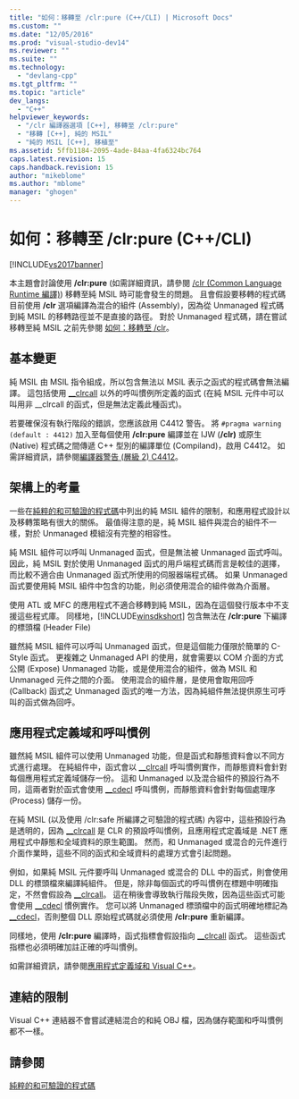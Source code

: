 ```yaml
---
title: "如何：移轉至 /clr:pure (C++/CLI) | Microsoft Docs"
ms.custom: ""
ms.date: "12/05/2016"
ms.prod: "visual-studio-dev14"
ms.reviewer: ""
ms.suite: ""
ms.technology: 
  - "devlang-cpp"
ms.tgt_pltfrm: ""
ms.topic: "article"
dev_langs: 
  - "C++"
helpviewer_keywords: 
  - "/clr 編譯器選項 [C++], 移轉至 /clr:pure"
  - "移轉 [C++], 純的 MSIL"
  - "純的 MSIL [C++], 移植至"
ms.assetid: 5ffb1184-2095-4ade-84aa-4fa6324bc764
caps.latest.revision: 15
caps.handback.revision: 15
author: "mikeblome"
ms.author: "mblome"
manager: "ghogen"
---
```

# 如何：移轉至 /clr:pure (C++/CLI)
[!INCLUDE[vs2017banner](../assembler/inline/includes/vs2017banner.md)]

本主題會討論使用 **\/clr:pure** \(如需詳細資訊，請參閱 [\/clr \(Common Language Runtime 編譯\)](../build/reference/clr-common-language-runtime-compilation.md)\) 移轉至純 MSIL 時可能會發生的問題。  且會假設要移轉的程式碼目前使用 **\/clr** 選項編譯為混合的組件 \(Assembly\)，因為從 Unmanaged 程式碼到純 MSIL 的移轉路徑並不是直接的路徑。  對於 Unmanaged 程式碼，請在嘗試移轉至純 MSIL 之前先參閱 [如何：移轉至 \/clr](../dotnet/how-to-migrate-to-clr.md)。  
  
## 基本變更  
 純 MSIL 由 MSIL 指令組成，所以包含無法以 MSIL 表示之函式的程式碼會無法編譯。  這包括使用 [\_\_clrcall](../cpp/clrcall.md) 以外的呼叫慣例所定義的函式 \(在純 MSIL 元件中可以叫用非 \_\_clrcall 的函式，但是無法定義此種函式\)。  
  
 若要確保沒有執行階段的錯誤，您應該啟用 C4412 警告。  將 `#pragma warning (default : 4412)` 加入至每個使用 **\/clr:pure** 編譯並在 IJW \(**\/clr\)** 或原生 \(Native\) 程式碼之間傳遞 C\+\+ 型別的編譯單位 \(Compiland\)，啟用 C4412。  如需詳細資訊，請參閱[編譯器警告 \(層級 2\) C4412](../error-messages/compiler-warnings/compiler-warning-level-2-c4412.md)。  
  
## 架構上的考量  
 一些在[純粹的和可驗證的程式碼](../dotnet/pure-and-verifiable-code-cpp-cli.md)中列出的純 MSIL 組件的限制，和應用程式設計以及移轉策略有很大的關係。  最值得注意的是，純 MSIL 組件與混合的組件不一樣，對於 Unmanaged 模組沒有完整的相容性。  
  
 純 MSIL 組件可以呼叫 Unmanaged 函式，但是無法被 Unmanaged 函式呼叫。  因此，純 MSIL 對於使用 Unmanaged 函式的用戶端程式碼而言是較佳的選擇，而比較不適合由 Unmanaged 函式所使用的伺服器端程式碼。  如果 Unmanaged 函式要使用純 MSIL 組件中包含的功能，則必須使用混合的組件做為介面層。  
  
 使用 ATL 或 MFC 的應用程式不適合移轉到純 MSIL，因為在這個發行版本中不支援這些程式庫。  同樣地，[!INCLUDE[winsdkshort](../atl/reference/includes/winsdkshort_md.md)] 包含無法在 **\/clr:pure** 下編譯的標頭檔 \(Header File\)  
  
 雖然純 MSIL 組件可以呼叫 Unmanaged 函式，但是這個能力僅限於簡單的 C\-Style 函式。  更複雜之 Unmanaged API 的使用，就會需要以 COM 介面的方式公開 \(Expose\) Unmanaged 功能，或是使用混合的組件，做為 MSIL 和 Unmanaged 元件之間的介面。  使用混合的組件層，是使用會取用回呼 \(Callback\) 函式之 Unmanaged 函式的唯一方法，因為純組件無法提供原生可呼叫的函式做為回呼。  
  
## 應用程式定義域和呼叫慣例  
 雖然純 MSIL 組件可以使用 Unmanaged 功能，但是函式和靜態資料會以不同方式進行處理。  在純組件中，函式會以 [\_\_clrcall](../cpp/clrcall.md) 呼叫慣例實作，而靜態資料會針對每個應用程式定義域儲存一份。  這和 Unmanaged 以及混合組件的預設行為不同，這兩者對於函式會使用 [\_\_cdecl](../cpp/cdecl.md) 呼叫慣例，而靜態資料會針對每個處理序 \(Process\) 儲存一份。  
  
 在純 MSIL \(以及使用 \/clr:safe 所編譯之可驗證的程式碼\) 內容中，這些預設行為是透明的，因為 [\_\_clrcall](../cpp/clrcall.md) 是 CLR 的預設呼叫慣例，且應用程式定義域是 .NET 應用程式中靜態和全域資料的原生範圍。  然而，和 Unmanaged 或混合的元件進行介面作業時，這些不同的函式和全域資料的處理方式會引起問題。  
  
 例如，如果純 MSIL 元件要呼叫 Unmanaged 或混合的 DLL 中的函式，則會使用 DLL 的標頭檔來編譯純組件。  但是，除非每個函式的呼叫慣例在標題中明確指定，不然會假設為 [\_\_clrcall](../cpp/clrcall.md)。  這在稍後會導致執行階段失敗，因為這些函式可能會使用 [\_\_cdecl](../cpp/cdecl.md) 慣例實作。  您可以將 Unmanaged 標頭檔中的函式明確地標記為 [\_\_cdecl](../cpp/cdecl.md)，否則整個 DLL 原始程式碼就必須使用 **\/clr:pure** 重新編譯。  
  
 同樣地，使用 **\/clr:pure** 編譯時，函式指標會假設指向 [\_\_clrcall](../cpp/clrcall.md) 函式。  這些函式指標也必須明確加註正確的呼叫慣例。  
  
 如需詳細資訊，請參閱[應用程式定義域和 Visual C\+\+](../dotnet/application-domains-and-visual-cpp.md)。  
  
## 連結的限制  
 Visual C\+\+ 連結器不會嘗試連結混合的和純 OBJ 檔，因為儲存範圍和呼叫慣例都不一樣。  
  
## 請參閱  
 [純粹的和可驗證的程式碼](../dotnet/pure-and-verifiable-code-cpp-cli.md)